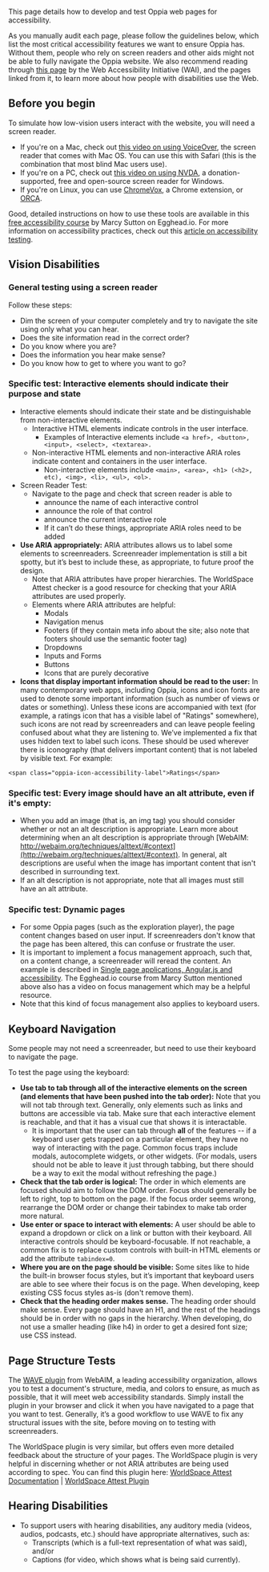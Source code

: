 This page details how to develop and test Oppia web pages for accessibility.

As you manually audit each page, please follow the guidelines below, which list the most critical accessibility features we want to ensure Oppia has. Without them, people who rely on screen readers and other aids might not be able to fully navigate the Oppia website. We also recommend reading through [this page](https://www.w3.org/WAI/people-use-web/) by the Web Accessibility Initiative (WAI), and the pages linked from it, to learn more about how people with disabilities use the Web.

## Before you begin

To simulate how low-vision users interact with the website, you will need a screen reader.

- If you're on a Mac, check out [this video on using VoiceOver](https://www.youtube.com/watch?v=5R-6WvAihms&list=PLNYkxOF6rcICWx0C9LVWWVqvHlYJyqw7g&index=6), the screen reader that comes with Mac OS. You can use this with Safari (this is the combination that most blind Mac users use).
- If you're on a PC, check out [this video on using NVDA](https://www.youtube.com/watch?v=Jao3s_CwdRU&list=PLNYkxOF6rcICWx0C9LVWWVqvHlYJyqw7g&index=4), a donation-supported, free and open-source screen reader for Windows. 
- If you're on Linux, you can use [ChromeVox](https://chrome.google.com/webstore/detail/chromevox-classic-extensi/kgejglhpjiefppelpmljglcjbhoiplfn?hl=en), a Chrome extension, or [ORCA](https://help.gnome.org/users/orca/stable/introduction.html.en).

Good, detailed instructions on how to use these tools are available in this [free accessibility course](https://egghead.io/courses/start-building-accessible-web-applications-today) by Marcy Sutton on Egghead.io. For more information on accessibility practices, check out this [article on accessibility testing](http://accessibility.voxmedia.com/). 


## Vision Disabilities

### General testing using a screen reader

Follow these steps:
* Dim the screen of your computer completely and try to navigate the site using only what you can hear. 
* Does the site information read in the correct order?
* Do you know where you are? 
* Does the information you hear make sense?
* Do you know how to get to where you want to go?

### Specific test: Interactive elements should indicate their purpose and state
* Interactive elements should indicate their state and be distinguishable from non-interactive elements. 
  * Interactive HTML elements indicate controls in the user interface.
    * Examples of Interactive elements include `<a href>, <button>, <input>, <select>, <textarea>.`
  * Non-interactive HTML elements and non-interactive ARIA roles indicate content and containers in the user interface. 
    * Non-interactive elements include `<main>, <area>, <h1> (<h2>, etc), <img>, <li>, <ul>, <ol>.`
* Screen Reader Test:
  * Navigate to the page and check that screen reader is able to
    * announce the name of each interactive control
    * announce the role of that control
    * announce the current interactive role
    * If it can’t do these things, appropriate ARIA roles need to be added
* **Use ARIA appropriately:** ARIA attributes allows us to label some elements to screenreaders. Screenreader implementation is still a bit spotty, but it’s best to include these, as appropriate, to future proof the design.
  * Note that ARIA attributes have proper hierarchies. The WorldSpace Attest checker is a good resource for checking that your ARIA attributes are used properly.
  * Elements where ARIA attributes are helpful:
    * Modals
    * Navigation menus
    * Footers (if they contain meta info about the site; also note that footers should use the semantic footer tag)
    * Dropdowns
    * Inputs and Forms
    * Buttons
    * Icons that are purely decorative
* **Icons that display important information should be read to the user:** In many contemporary web apps, including Oppia, icons and icon fonts are used to denote some important information (such as number of views or dates or something). Unless these icons are accompanied with text (for example, a ratings icon that has a visible label of "Ratings" somewhere), such icons are not read by screenreaders and can leave people feeling confused about what they are listening to. We’ve implemented a fix that uses hidden text to label such icons. These should be used wherever there is iconography (that delivers important content) that is not labeled by visible text. For example:

`<span class="oppia-icon-accessibility-label">Ratings</span>`

### Specific test: Every image should have an alt attribute, even if it's empty: 
* When you add an image (that is, an img tag) you should consider whether or not an alt description is appropriate. Learn more about determining when an alt description is appropriate through [WebAIM: http://webaim.org/techniques/alttext/#context](http://webaim.org/techniques/alttext/#context). In general, alt descriptions are useful when the image has important content that isn't described in surrounding text.
* If an alt description is not appropriate, note that all images must still have an alt attribute. 

### Specific test: Dynamic pages
* For some Oppia pages (such as the exploration player), the page content changes based on user input. If screenreaders don't know that the page has been altered, this can confuse or frustrate the user. 
* It is important to implement a focus management approach, such that, on a content change, a screenreader will reread the content. An example is described in [Single page applications, Angular.js and accessibility](https://web.archive.org/web/20220206112133/http://simplyaccessible.com/article/spangular-accessibility/ ). The Egghead.io course from Marcy Sutton mentioned above also has a video on focus management which may be a helpful resource. 
* Note that this kind of focus management also applies to keyboard users.


## Keyboard Navigation

Some people may not need a screenreader, but need to use their keyboard to navigate the page. 

To test the page using the keyboard:
* **Use tab to tab through all of the interactive elements on the screen (and elements that have been pushed into the tab order):** Note that you will not tab through text. Generally, only elements such as links and buttons are accessible via tab. Make sure that each interactive element is reachable, and that it has a visual cue that shows it is interactable.
  - It is important that the user can tab through **all** of the features -- if a keyboard user gets trapped on a particular element, they have no way of interacting with the page. Common focus traps include modals, autocomplete widgets, or other widgets. (For modals, users should not be able to leave it just through tabbing, but there should be a way to exit the modal without refreshing the page.)
* **Check that the tab order is logical:** The order in which elements are focused should aim to follow the DOM order. Focus should generally be left to right, top to bottom on the page. If the focus order seems wrong, rearrange the DOM order or change their tabindex to make tab order more natural.
* **Use enter or space to interact with elements:** A user should be able to expand a dropdown or click on a link or button with their keyboard. All interactive controls should be keyboard-focusable. If not reachable, a common fix is to replace custom controls with built-in HTML elements or add the attribute `tabindex=0`.
* **Where you are on the page should be visible:** Some sites like to hide the built-in browser focus styles, but it’s important that keyboard users are able to see where their focus is on the page. When developing, keep existing CSS focus styles as-is (don't remove them).
* **Check that the heading order makes sense.** The heading order should make sense. Every page should have an H1, and the rest of the headings should be in order with no gaps in the hierarchy. When developing, do not use a smaller heading (like h4) in order to get a desired font size; use CSS instead.


## Page Structure Tests

The [WAVE plugin](http://wave.webaim.org/extension/) from WebAIM, a leading accessibility organization, allows you to test a document's structure, media, and colors to ensure, as much as possible, that it will meet web accessibility standards. Simply install the plugin in your browser and click it when you have navigated to a page that you want to test. Generally, it’s a good workflow to use WAVE to fix any structural issues with the site, before moving on to testing with screenreaders. 

The WorldSpace plugin is very similar, but offers even more detailed feedback about the structure of your pages. The WorldSpace plugin is very helpful in discerning whether or not ARIA attributes are being used according to spec. You can find this plugin here: [WorldSpace Attest Documentation](https://dequeuniversity.com/guide/attest-extension/1.1/using/) | [WorldSpace Attest Plugin](https://chrome.google.com/webstore/detail/worldspace-attest-devtool/lfmcehohgifnaodaogknapedjiaoebgo?hl=en-US&gl=US)


## Hearing Disabilities
* To support users with hearing disabilities, any auditory media (videos, audios, podcasts, etc.) should have appropriate alternatives, such as:
  - Transcripts (which is a full-text representation of what was said), and/or
  - Captions (for video, which shows what is being said currently).
